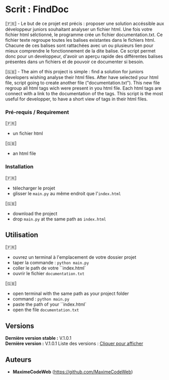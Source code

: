 # Scrit : FindDoc

[🇫🇷] - Le but de ce projet est précis : proposer une solution accéssible aux développeur juniors souhaitant analyser un fichier html. Une fois votre fichier html sélctionné, le programme crée un fichier documentation.txt. Ce fichier texte regroupe toutes les balises existantes dans le fichiers html. Chacune de ces balises sont rattachées avec un ou plusieurs lien pour mieux comprendre le fonctionnement de la dite balise. Ce script permet donc pour un developpeur, d'avoir un aperçu rapide des différentes balises présentes dans un fichiers et de pouvoir ce documenter si besoin.

[🇬🇧] - The aim of this project is simple : find a solution for juniors developers wishing analyse their html files. After have selected your html file, script going to create another file ("documentation.txt"). This new file regroup all html tags wich were present in you html file. Each html tags are connect with a link to the documentation of the tags. This script is the most useful for developper, to have a short view of tags in their html files.


### Pré-requis / Requirement

[🇫🇷] 

- un fichier html

[🇬🇧]

- an html file

### Installation

[🇫🇷]
 - télecharger le projet
 - glisser le ``main.py`` au même endroit que l'``index.html``

 [🇬🇧]
 - download the project
 - drop ``main.py`` at the same path as ``index.html``
## Utilisation

[🇫🇷]
- ouvrez un terminal à l'emplacement de votre dossier projet
- taper la commande : ``python main.py``
- coller le path de votre ``index.html`
- ouvrir le fichier ``documentation.txt``

[🇬🇧]
- open terminal with the same path as your project folder
- command : ``python main.py``
- paste the path of your ``index.html`
- open the file ``documentation.txt``

## Versions
**Dernière version stable :** V.1.0.1 
<br>
**Dernière version :** V.1.0.1
Liste des versions : [Cliquer pour afficher](https://github.com/MaximeCodeWeb/FindDoc.git)

## Auteurs
* **MaximeCodeWeb** (https://github.com/MaximeCodeWeb)